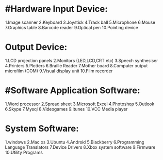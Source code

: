#Hardware
Input Device:
=============
1.Image scanner
2.Keyboard
3.Joystick
4.Track ball
5.Microphone
6.Mouse
7.Graphics table
8.Barcode reader
9.Optical pen
10.Pointing device

Output Device:
==============
1.LCD projection panels
2.Monitors (LED,LCD,CRT etc)
3.Speech synthesiser
4.Printers
5.Plotters
6.Braille Reader
7.Mother board
8.Computer output microfilm (COM)
9.Visual display unit
10.Film recorder

#Software
Application Software:
=====================
1.Word processor
2.Spread sheet
3.Microsoft Excel
4.Photoshop
5.Outlook
6.Skype
7.Mysql
8.Videogames
9.itunes
10.VCC Media player

System Software:
================
1.windows
2.Mac os
3.Ubuntu
4.Android
5.Blackberry
6.Programming Language Translators
7.Device Drivers
8.Xbox system software
9.Firmware
10.Utility Programs




